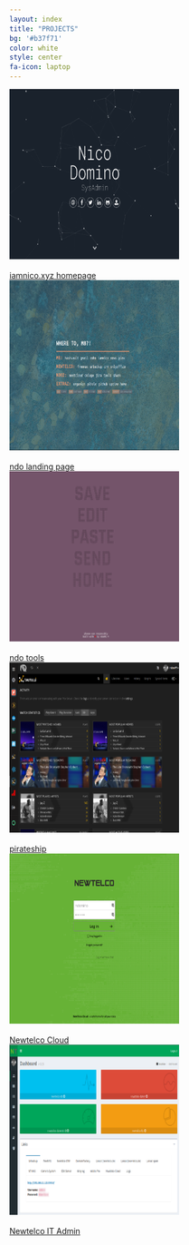 ```yaml
---
layout: index
title: "PROJECTS"
bg: '#b37f71'
color: white
style: center
fa-icon: laptop
---
```


<div class="projects">
<div class="row">
  <div class="item"><a class="projectlink" target="_blank" href="https://iamnico.xyz">
    <img class="projectscreenshot" height="300px" width="300px" src="img/screenshot_iamnicoxyz.png" title="iamnico.xyz" alt="iamnico.xyz"><br><br>
    iamnico.xyz homepage</a>
  </div>
  <div class="item"><a class="projectlink" target="_blank" href="https://hi.iamnico.xyz">
    <img class="projectscreenshot" height="300px" width="300px" src="img/screenshot_landing.png" title="ndo landing" alt="ndo landing"><br><br>
    ndo landing page</a>
  </div>
</div>
<div class="row">
  <div class="item"><a class="projectlink" target="_blank" href="https://tools.iamnico.xyz">
    <img class="projectscreenshot" height="300px" width="300px" src="img/screenshot_ndotools.png" title="ndo tools" alt="ndo tools"><br><br>
    ndo tools</a>
  </div>
  <div class="item"><a class="projectlink" target="_blank" href="https://iamnico.xyz/organizr">
    <img class="projectscreenshot" height="300px" width="300px" src="img/screenshot_organizr.png" title="organizr" alt="organizr"><br><br>
    pirateship</a>
  </div>
</div>
<div class="row3">
  <div class="item"><a class="projectlink" target="_blank" href="https://cloud.newtelco.de">
    <img class="projectscreenshot" height="300px" width="300px" src="img/screenshot_newtelcocloud.png" title="Newtelco Cloud" alt="Newtelco Cloud"><br><br>
    Newtelco Cloud</a>
  </div>
  <div class="item"><a class="projectlink" target="_blank" href="https://itadmin.new-telco.de">
    <img class="projectscreenshot" height="300px" width="300px" src="img/screenshot_itadmin.png" title="Newtelco IT Admins" alt="Newtelco IT Admins"><br><br>
    Newtelco IT Admin</a>
  </div>  
</div>
</div>
